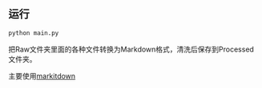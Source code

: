 ## 运行
```bash
python main.py
```
把Raw文件夹里面的各种文件转换为Markdown格式，清洗后保存到Processed文件夹。

主要使用[markitdown](https://github.com/microsoft/markitdown)